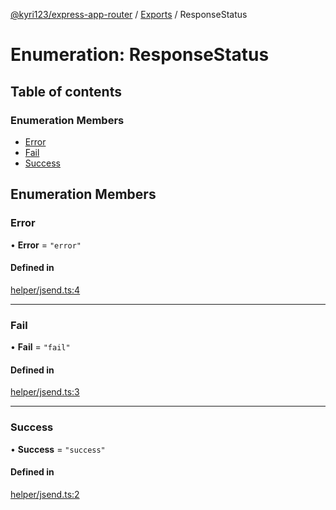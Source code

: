 [@kyri123/express-app-router](../README.md) / [Exports](../modules.md) / ResponseStatus

# Enumeration: ResponseStatus

## Table of contents

### Enumeration Members

- [Error](ResponseStatus.md#error)
- [Fail](ResponseStatus.md#fail)
- [Success](ResponseStatus.md#success)

## Enumeration Members

### Error

• **Error** = ``"error"``

#### Defined in

[helper/jsend.ts:4](https://github.com/Kyri123/ExpressDirectoryRouter/blob/38dd119/src/helper/jsend.ts#L4)

___

### Fail

• **Fail** = ``"fail"``

#### Defined in

[helper/jsend.ts:3](https://github.com/Kyri123/ExpressDirectoryRouter/blob/38dd119/src/helper/jsend.ts#L3)

___

### Success

• **Success** = ``"success"``

#### Defined in

[helper/jsend.ts:2](https://github.com/Kyri123/ExpressDirectoryRouter/blob/38dd119/src/helper/jsend.ts#L2)
